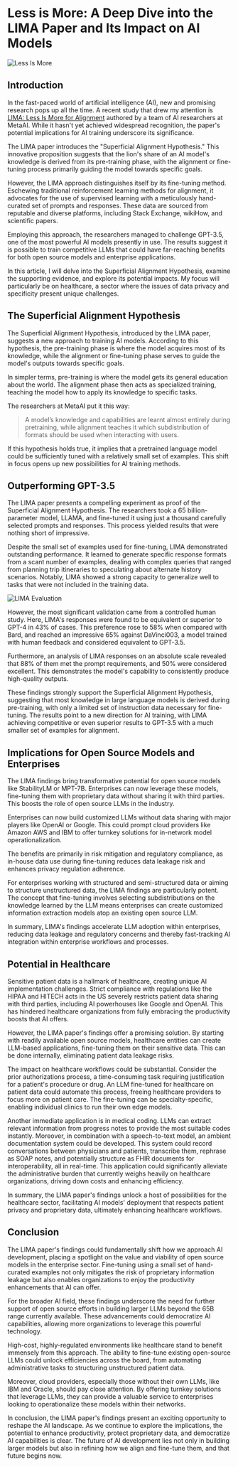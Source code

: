 # Less is More: A Deep Dive into the LIMA Paper and Its Impact on AI Models
![Less Is More](../../assets/LessIsMore_22May2023.png)

## Introduction

In the fast-paced world of artificial intelligence (AI), new and promising research pops up all the time. A recent study that drew my attention is [LIMA: Less Is More for Alignment](https://arxiv.org/pdf/2305.11206.pdf) authored by a team of AI researchers at MetaAI. While it hasn't yet achieved widespread recognition, the paper's potential implications for AI training underscore its significance.

The LIMA paper introduces the "Superficial Alignment Hypothesis." This innovative proposition suggests that the lion's share of an AI model's knowledge is derived from its pre-training phase, with the alignment or fine-tuning process primarily guiding the model towards specific goals.

However, the LIMA approach distinguishes itself by its fine-tuning method. Eschewing traditional reinforcement learning methods for alignment, it advocates for the use of supervised learning with a meticulously hand-curated set of prompts and responses. These data are sourced from reputable and diverse platforms, including Stack Exchange, wikiHow, and scientific papers.

Employing this approach, the researchers managed to challenge GPT-3.5, one of the most powerful AI models presently in use. The results suggest it is possible to train competitive LLMs that could have far-reaching benefits for both open source models and enterprise applications.

In this article, I will delve into the Superficial Alignment Hypothesis, examine the supporting evidence, and explore its potential impacts. My focus will particularly be on healthcare, a sector where the issues of data privacy and specificity present unique challenges.

## The Superficial Alignment Hypothesis

The Superficial Alignment Hypothesis, introduced by the LIMA paper, suggests a new approach to training AI models. According to this hypothesis, the pre-training phase is where the model acquires most of its knowledge, while the alignment or fine-tuning phase serves to guide the model's outputs towards specific goals.

In simpler terms, pre-training is where the model gets its general education about the world. The alignment phase then acts as specialized training, teaching the model how to apply its knowledge to specific tasks.

The researchers at MetaAI put it this way: 
> A model’s knowledge and capabilities are learnt almost entirely during pretraining, while alignment teaches it which subdistribution of formats should be used when interacting with users. 

If this hypothesis holds true, it implies that a pretrained language model could be sufficiently tuned with a relatively small set of examples. This shift in focus opens up new possibilities for AI training methods.

## Outperforming GPT-3.5

The LIMA paper presents a compelling experiment as proof of the Superficial Alignment Hypothesis. The researchers took a 65 billion-parameter model, LLAMA, and fine-tuned it using just a thousand carefully selected prompts and responses. This process yielded results that were nothing short of impressive.

Despite the small set of examples used for fine-tuning, LIMA demonstrated outstanding performance. It learned to generate specific response formats from a scant number of examples, dealing with complex queries that ranged from planning trip itineraries to speculating about alternate history scenarios. Notably, LIMA showed a strong capacity to generalize well to tasks that were not included in the training data.

![LIMA Evaluation](../../assets/LIMA_Evaluation_1.png)

However, the most significant validation came from a controlled human study. Here, LIMA's responses were found to be equivalent or superior to GPT-4 in 43% of cases. This preference rose to 58% when compared with Bard, and reached an impressive 65% against DaVinci003, a model trained with human feedback and considered equivalent to GPT-3.5.

Furthermore, an analysis of LIMA responses on an absolute scale revealed that 88% of them met the prompt requirements, and 50% were considered excellent. This demonstrates the model's capability to consistently produce high-quality outputs.

These findings strongly support the Superficial Alignment Hypothesis, suggesting that most knowledge in large language models is derived during pre-training, with only a limited set of instruction data necessary for fine-tuning. The results point to a new direction for AI training, with LIMA achieving competitive or even superior results to GPT-3.5 with a much smaller set of examples for alignment​.

## Implications for Open Source Models and Enterprises

The LIMA findings bring transformative potential for open source models like StabilityLM or MPT-7B. Enterprises can now leverage these models, fine-tuning them with proprietary data without sharing it with third parties. This boosts the role of open source LLMs in the industry.

Enterprises can now build customized LLMs without data sharing with major players like OpenAI or Google. This could prompt cloud providers like Amazon AWS and IBM to offer turnkey solutions for in-network model operationalization.

The benefits are primarily in risk mitigation and regulatory compliance, as in-house data use during fine-tuning reduces data leakage risk and enhances privacy regulation adherence.

For enterprises working with structured and semi-structured data or aiming to structure unstructured data, the LIMA findings are particularly potent. The concept that fine-tuning involves selecting subdistributions on the knowledge learned by the LLM means enterprises can create customized information extraction models atop an existing open source LLM.

In summary, LIMA's findings accelerate LLM adoption within enterprises, reducing data leakage and regulatory concerns and thereby fast-tracking AI integration within enterprise workflows and processes.

## Potential in Healthcare

Sensitive patient data is a hallmark of healthcare, creating unique AI implementation challenges. Strict compliance with regulations like the HIPAA and HITECH acts in the US severely restricts patient data sharing with third parties, including AI powerhouses like Google and OpenAI. This has hindered healthcare organizations from fully embracing the productivity boosts that AI offers.

However, the LIMA paper's findings offer a promising solution. By starting with readily available open source models, healthcare entities can create LLM-based applications, fine-tuning them on their sensitive data. This can be done internally, eliminating patient data leakage risks.

The impact on healthcare workflows could be substantial. Consider the prior authorizations process, a time-consuming task requiring justification for a patient's procedure or drug. An LLM fine-tuned for healthcare on patient data could automate this process, freeing healthcare providers to focus more on patient care. The fine-tuning can be specialty-specific, enabling individual clinics to run their own edge models.

Another immediate application is in medical coding. LLMs can extract relevant information from progress notes to provide the most suitable codes instantly. Moreover, in combination with a speech-to-text model, an ambient documentation system could be developed. This system could record conversations between physicians and patients, transcribe them, rephrase as SOAP notes, and potentially structure as FHIR documents for interoperability, all in real-time. This application could significantly alleviate the administrative burden that currently weighs heavily on healthcare organizations, driving down costs and enhancing efficiency.

In summary, the LIMA paper's findings unlock a host of possibilities for the healthcare sector, facilitating AI models' deployment that respects patient privacy and proprietary data, ultimately enhancing healthcare workflows.

## Conclusion

The LIMA paper's findings could fundamentally shift how we approach AI development, placing a spotlight on the value and viability of open source models in the enterprise sector. Fine-tuning using a small set of hand-curated examples not only mitigates the risk of proprietary information leakage but also enables organizations to enjoy the productivity enhancements that AI can offer.

For the broader AI field, these findings underscore the need for further support of open source efforts in building larger LLMs beyond the 65B range currently available. These advancements could democratize AI capabilities, allowing more organizations to leverage this powerful technology.

High-cost, highly-regulated environments like healthcare stand to benefit immensely from this approach. The ability to fine-tune existing open-source LLMs could unlock efficiencies across the board, from automating administrative tasks to structuring unstructured patient data.

Moreover, cloud providers, especially those without their own LLMs, like IBM and Oracle, should pay close attention. By offering turnkey solutions that leverage LLMs, they can provide a valuable service to enterprises looking to operationalize these models within their networks.

In conclusion, the LIMA paper's findings present an exciting opportunity to reshape the AI landscape. As we continue to explore the implications, the potential to enhance productivity, protect proprietary data, and democratize AI capabilities is clear. The future of AI development lies not only in building larger models but also in refining how we align and fine-tune them, and that future begins now.